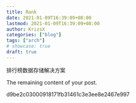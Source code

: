 ```yaml
---
title: Rank
date: 2021-01-09T16:39:09+08:00
lastmod: 2021-01-09T16:39:09+08:00
author: KrizsX
categories: ["blog"]
tags: ["arch"]
# showcase: true
draft: true
---
```


排行榜数据存储解决方案

<!--more-->

The remaining content of your post.

d9be2c03000918171fb31461c3e3ee8e2467e997